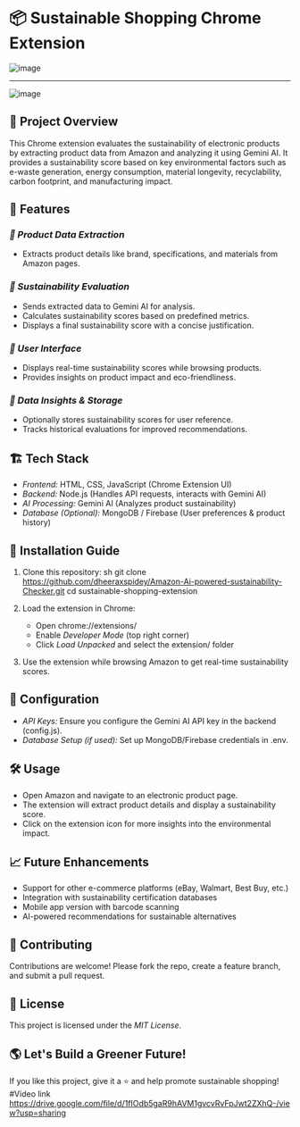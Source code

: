 # 📦 Sustainable Shopping Chrome Extension
![image](https://github.com/user-attachments/assets/9813b199-c6ce-4883-9345-610b722ee78a)
_______________________________________________________________________________________
![image](https://github.com/user-attachments/assets/7b9d8bb6-ee7a-495e-bd98-599bd8179483)

## 📝 Project Overview
This Chrome extension evaluates the sustainability of electronic products by extracting product data from Amazon and analyzing it using Gemini AI. It provides a sustainability score based on key environmental factors such as e-waste generation, energy consumption, material longevity, recyclability, carbon footprint, and manufacturing impact.

## 🚀 Features
### *⿡ Product Data Extraction*
- Extracts product details like brand, specifications, and materials from Amazon pages.

### *⿢ Sustainability Evaluation*
- Sends extracted data to Gemini AI for analysis.
- Calculates sustainability scores based on predefined metrics.
- Displays a final sustainability score with a concise justification.

### *⿣ User Interface*
- Displays real-time sustainability scores while browsing products.
- Provides insights on product impact and eco-friendliness.

### *⿤ Data Insights & Storage*
- Optionally stores sustainability scores for user reference.
- Tracks historical evaluations for improved recommendations.

## 🏗 Tech Stack
- *Frontend:* HTML, CSS, JavaScript (Chrome Extension UI)
- *Backend:* Node.js (Handles API requests, interacts with Gemini AI)
- *AI Processing:* Gemini AI (Analyzes product sustainability)
- *Database (Optional):* MongoDB / Firebase (User preferences & product history)

## 📌 Installation Guide
1. Clone this repository:
   sh
   git clone https://github.com/dheeraxspidey/Amazon-Ai-powered-sustainability-Checker.git
   cd sustainable-shopping-extension
   
2. Load the extension in Chrome:
   - Open chrome://extensions/
   - Enable *Developer Mode* (top right corner)
   - Click *Load Unpacked* and select the extension/ folder
3. Use the extension while browsing Amazon to get real-time sustainability scores.

## 🔧 Configuration
- *API Keys:* Ensure you configure the Gemini AI API key in the backend (config.js).
- *Database Setup (if used):* Set up MongoDB/Firebase credentials in .env.

## 🛠 Usage
- Open Amazon and navigate to an electronic product page.
- The extension will extract product details and display a sustainability score.
- Click on the extension icon for more insights into the environmental impact.

## 📈 Future Enhancements
- Support for other e-commerce platforms (eBay, Walmart, Best Buy, etc.)
- Integration with sustainability certification databases
- Mobile app version with barcode scanning
- AI-powered recommendations for sustainable alternatives

## 🤝 Contributing
Contributions are welcome! Please fork the repo, create a feature branch, and submit a pull request.

## 📜 License
This project is licensed under the *MIT License*.

## 🌎 Let's Build a Greener Future!
If you like this project, give it a ⭐ and help promote sustainable shopping! 
#Video link
https://drive.google.com/file/d/1fIOdb5gaR9hAVM1gvcvRvFpJwt2ZXhQ-/view?usp=sharing
